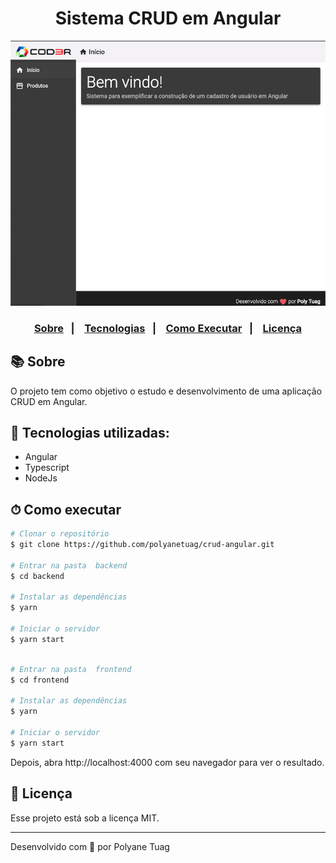 <div align="center">
  <h1>Sistema CRUD em Angular</h1>
  <img width= '600' src="./github/fileapp.png" />
</div>

<h3 align="center">  
  <p align="center">
    <a href="#-sobre">Sobre</a>&nbsp;&nbsp;&nbsp;|&nbsp;&nbsp;&nbsp;
    <a href="#-tecnologias">Tecnologias</a>&nbsp;&nbsp;&nbsp;|&nbsp;&nbsp;&nbsp;
    <a href="#-como-executar">Como Executar</a>&nbsp;&nbsp;&nbsp;|&nbsp;&nbsp;&nbsp;
    <a href="#-licença">Licença</a>
  </p>
</h3>

## 📚 Sobre

O projeto tem como objetivo o estudo e desenvolvimento de uma aplicação CRUD em Angular.

## 🚀 Tecnologias utilizadas:

- Angular
- Typescript
- NodeJs
  
## ⏱ Como executar

```bash
# Clonar o repositório
$ git clone https://github.com/polyanetuag/crud-angular.git

# Entrar na pasta  backend
$ cd backend

# Instalar as dependências
$ yarn 

# Iniciar o servidor
$ yarn start
```

```bash

# Entrar na pasta  frontend
$ cd frontend

# Instalar as dependências
$ yarn 

# Iniciar o servidor
$ yarn start
```

Depois, abra http://localhost:4000 com seu navegador para ver o resultado.

## 📝 Licença

Esse projeto está sob a licença MIT.

---
Desenvolvido com 💜 por Polyane Tuag